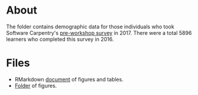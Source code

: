 # About
The folder contains demographic data for those individuals who took Software Carpentry's [pre-workshop survey](https://github.com/carpentries/assessment/blob/master/learner-assessment/surveys/swc_presurvey.pdf) in 2017. There were a total 5896 learners who completed this survey in 2016.

# Files
+ RMarkdown [document](https://carpentries.github.io/equity-and-inclusion/demographics/2016/2016-demographics.html) of figures and tables.
+ [Folder](https://github.com/carpentries/equity-and-inclusion/tree/master/demographics/2016/figures) of figures.
